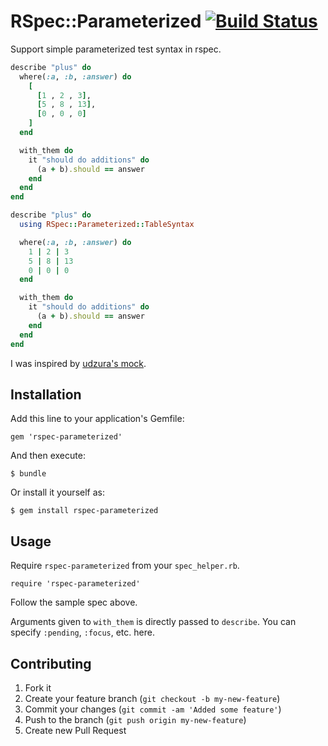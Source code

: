 # RSpec::Parameterized [![Build Status](https://travis-ci.org/tomykaira/rspec-parameterized.svg)](https://travis-ci.org/tomykaira/rspec-parameterized)

Support simple parameterized test syntax in rspec.

```ruby
describe "plus" do
  where(:a, :b, :answer) do
    [
      [1 , 2 , 3],
      [5 , 8 , 13],
      [0 , 0 , 0]
    ]
  end

  with_them do
    it "should do additions" do
      (a + b).should == answer
    end
  end
end

describe "plus" do
  using RSpec::Parameterized::TableSyntax

  where(:a, :b, :answer) do
    1 | 2 | 3
    5 | 8 | 13
    0 | 0 | 0
  end

  with_them do
    it "should do additions" do
      (a + b).should == answer
    end
  end
end
```

I was inspired by [udzura's mock](https://gist.github.com/1881139).

## Installation

Add this line to your application's Gemfile:

    gem 'rspec-parameterized'

And then execute:

    $ bundle

Or install it yourself as:

    $ gem install rspec-parameterized

## Usage

Require `rspec-parameterized` from your `spec_helper.rb`.

    require 'rspec-parameterized'

Follow the sample spec above.

Arguments given to `with_them` is directly passed to `describe`.  You can specify `:pending`, `:focus`, etc. here.

## Contributing

1. Fork it
2. Create your feature branch (`git checkout -b my-new-feature`)
3. Commit your changes (`git commit -am 'Added some feature'`)
4. Push to the branch (`git push origin my-new-feature`)
5. Create new Pull Request
